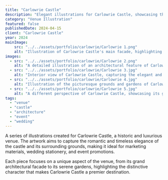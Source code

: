```yaml
---
title: "Carlowrie Castle"
description: "Elegant illustrations for Carlowrie Castle, showcasing the historic venue's romantic architecture and picturesque grounds."
category: "Venue Illustration"
featured: false
publishedDate: 2024-04-15
client: "Carlowrie Castle"
year: 2024
mainImage:
    src: "../../assets/portfolio/carlowrie/Carlowrie 1.png"
    alt: "Illustration of Carlowrie Castle's main facade, highlighting its historic architecture"
images:
  - src: "../../assets/portfolio/carlowrie/Carlowrie 2.png"
    alt: "A detailed illustration of an architectural feature of Carlowrie Castle"
  - src: "../../assets/portfolio/carlowrie/Carlowrie 3.jpg"
    alt: "Interior view of Carlowrie Castle, capturing the elegant and historic atmosphere"
  - src: "../../assets/portfolio/carlowrie/Carlowrie 4.jpg"
    alt: "Illustration of the picturesque grounds and gardens of Carlowrie Castle"
  - src: "../../assets/portfolio/carlowrie/Carlowrie 5.jpg"
    alt: "A different perspective of Carlowrie Castle, showcasing its grandeur"
tags:
  - "venue"
  - "castle"
  - "architecture"
  - "event"
  - "wedding"
---
```


A series of illustrations created for Carlowrie Castle, a historic and luxurious venue. The artwork aims to capture the romantic and timeless elegance of the castle and its surrounding grounds, making it ideal for marketing materials, wedding stationery, and event promotions.

Each piece focuses on a unique aspect of the venue, from its grand architectural facade to its serene gardens, highlighting the distinctive character that makes Carlowrie Castle a premier destination.
